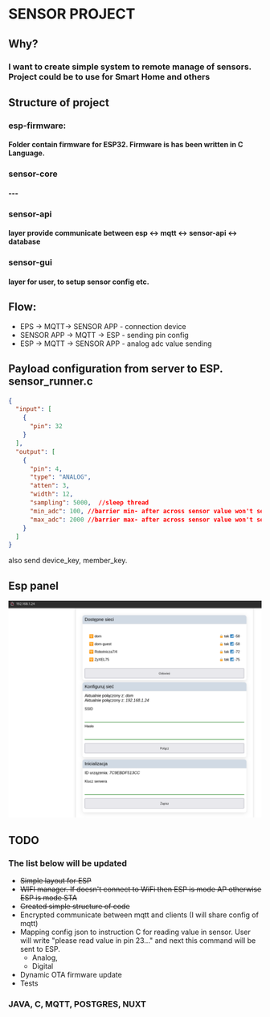 # SENSOR PROJECT
## Why?
### I want to create simple system to remote manage of sensors. Project could be to use for Smart Home and others

## Structure of project
### esp-firmware:
#### Folder contain firmware for ESP32. Firmware is has been written in C Language.
### sensor-core
#### ---
### sensor-api
#### layer provide communicate between esp <-> mqtt <-> sensor-api <-> database 
### sensor-gui
#### layer for user, to setup sensor config etc.

## Flow:


* EPS -> MQTT-> SENSOR APP - connection device
* SENSOR APP -> MQTT -> ESP - sending pin config
* ESP -> MQTT ->  SENSOR APP - analog adc value sending


## Payload configuration from server to ESP. sensor_runner.c

```json
{
  "input": [
    {
      "pin": 32
    }
  ],
  "output": [
    {
      "pin": 4,
      "type": "ANALOG",
      "atten": 3,
      "width": 12,
      "sampling": 5000,  //sleep thread
      "min_adc": 100, //barrier min- after across sensor value won't send to server
      "max_adc": 2000 //barrier max- after across sensor value won't send to server
    }
  ]
}
```
also send device_key, member_key.

## Esp panel
![img.png](readme/img.png)

## TODO
### The list below will be updated
* ~~Simple layout for ESP~~
* ~~WIFI manager. If doesn't connect to WiFi then ESP is mode AP otherwise ESP is mode STA~~
* ~~Created simple structure of code~~
* Encrypted communicate between mqtt and clients (I will share config of mqtt)
* Mapping config json to instruction C for reading value in sensor. User will write "please read value in pin 23..." and next this command will be sent to ESP.
  * Analog,
  * Digital
* Dynamic OTA firmware update
* Tests


### JAVA, C, MQTT, POSTGRES, NUXT
